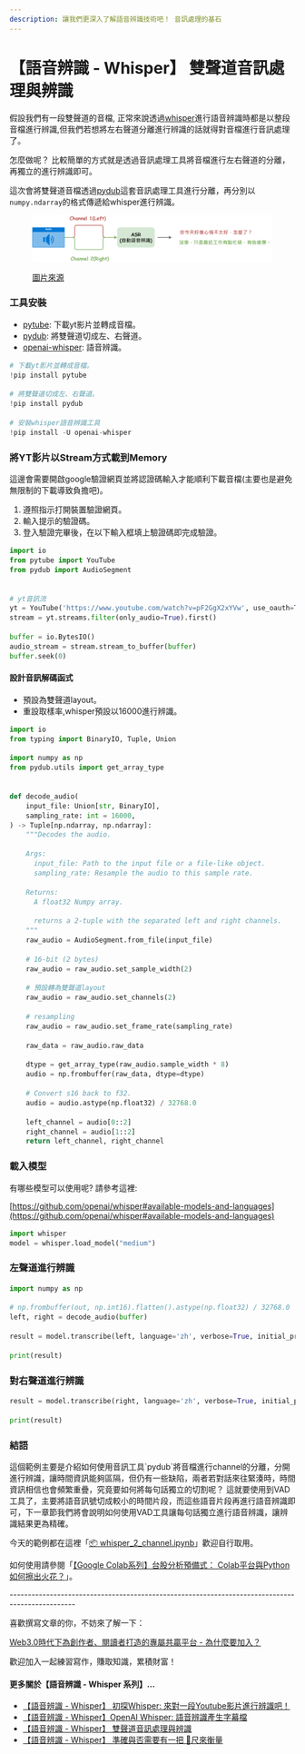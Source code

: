 ```yaml
---
description: 讓我們更深入了解語音辨識技術吧！ 音訊處理的基石
---
```


# 【語音辨識 - Whisper】 雙聲道音訊處理與辨識

假設我們有一段雙聲道的音檔, 正常來說透過[whisper](https://github.com/openai/whisper)進行語音辨識時都是以整段音檔進行辨識,但我們若想將左右聲道分離進行辨識的話就得對音檔進行音訊處理了。

怎麼做呢？ 比較簡單的方式就是透過音訊處理工具將音檔進行左右聲道的分離，再獨立的進行辨識即可。

這次會將雙聲道音檔透過[pydub](https://github.com/jiaaro/pydub)這套音訊處理工具進行分離，再分別以`numpy.ndarray`的格式傳遞給whisper進行辨識。



<figure><img src="../.gitbook/assets/stereo_mono.drawio.png" alt=""><figcaption><p><a href="https://www.potatomedia.co/s/auHHuuLd">圖片來源</a></p></figcaption></figure>

### 工具安裝

* [pytube](https://pytube.io/en/latest/): 下載yt影片並轉成音檔。
* [pydub](https://github.com/jiaaro/pydub): 將雙聲道切成左、右聲道。
* [openai-whisper](https://github.com/openai/whisper): 語音辨識。

```python
# 下載yt影片並轉成音檔。
!pip install pytube

# 將雙聲道切成左、右聲道。
!pip install pydub

# 安裝whisper語音辨識工具
!pip install -U openai-whisper
```



### 將YT影片以Stream方式載到Memory

這邊會需要開啟google驗證網頁並將認證碼輸入才能順利下載音檔(主要也是避免無限制的下載導致負擔吧)。

1. 遵照指示打開裝置驗證網頁。
2. 輸入提示的驗證碼。
3. 登入驗證完畢後，在以下輸入框填上驗證碼即完成驗證。

```python
import io
from pytube import YouTube
from pydub import AudioSegment


# yt音訊流
yt = YouTube('https://www.youtube.com/watch?v=pF2GgX2xYVw', use_oauth=True, allow_oauth_cache=True)
stream = yt.streams.filter(only_audio=True).first()

buffer = io.BytesIO()
audio_stream = stream.stream_to_buffer(buffer)
buffer.seek(0)
```

#### 設計音訊解碼函式

* 預設為雙聲道layout。
* 重設取樣率,whisper預設以16000進行辨識。

```python
import io
from typing import BinaryIO, Tuple, Union

import numpy as np
from pydub.utils import get_array_type


def decode_audio(
    input_file: Union[str, BinaryIO],
    sampling_rate: int = 16000,
) -> Tuple[np.ndarray, np.ndarray]:
    """Decodes the audio.

    Args:
      input_file: Path to the input file or a file-like object.
      sampling_rate: Resample the audio to this sample rate.

    Returns:
      A float32 Numpy array.

      returns a 2-tuple with the separated left and right channels.
    """
    raw_audio = AudioSegment.from_file(input_file)

    # 16-bit (2 bytes)
    raw_audio = raw_audio.set_sample_width(2)

    # 預設轉為雙聲道layout
    raw_audio = raw_audio.set_channels(2)

    # resampling
    raw_audio = raw_audio.set_frame_rate(sampling_rate)

    raw_data = raw_audio.raw_data

    dtype = get_array_type(raw_audio.sample_width * 8)
    audio = np.frombuffer(raw_data, dtype=dtype)

    # Convert s16 back to f32.
    audio = audio.astype(np.float32) / 32768.0
        
    left_channel = audio[0::2]
    right_channel = audio[1::2]
    return left_channel, right_channel
```

### 載入模型

有哪些模型可以使用呢? 請參考這裡:

[https://github.com/openai/whisper#available-models-and-languages](https://github.com/openai/whisper#available-models-and-languages)

```python
import whisper
model = whisper.load_model("medium")
```

### 左聲道進行辨識

```python
import numpy as np

# np.frombuffer(out, np.int16).flatten().astype(np.float32) / 32768.0
left, right = decode_audio(buffer)

result = model.transcribe(left, language='zh', verbose=True, initial_prompt='請給我繁體中文的語音辨識。', no_speech_threshold=1.2)

print(result)
```

### 對右聲道進行辨識

```python
result = model.transcribe(right, language='zh', verbose=True, initial_prompt='請給我繁體中文的語音辨識。')

print(result)
```

### 結語

這個範例主要是介紹如何使用音訊工具\`pydub\`將音檔進行channel的分離，分開進行辨識，讓時間資訊能夠區隔，但仍有一些缺陷，兩者若對話來往緊湊時，時間資訊相信也會頻繁重疊，究竟要如何將每句話獨立的切割呢？ 這就要使用到VAD工具了，主要將語音訊號切成較小的時間片段，而這些語音片段再進行語音辨識即可，下一章節我們將會說明如何使用VAD工具讓每句話獨立進行語音辨識，讓辨識結果更為精確。



今天的範例都在這裡「[📦 ](../jupyter-examples/goodinfo\_yield.ipynb)[whisper\_2\_channel.ipynb](https://github.com/weihanchen/google-colab-python-learn/blob/main/jupyter-examples/whisper\_2\_channel.ipynb)」歡迎自行取用。

如何使用請參閱「[【Google Colab系列】台股分析預備式： Colab平台與Python如何擦出火花？](https://www.potatomedia.co/s/aNLHZe3S)」。



\------------------------------------------------------------------------------------------------

喜歡撰寫文章的你，不妨來了解一下：

[Web3.0時代下為創作者、閱讀者打造的專屬共贏平台 - 為什麼要加入？](https://www.potatomedia.co/s/2PmFxsq)

歡迎加入一起練習寫作，賺取知識，累積財富！



#### 更多關於【語音辨識 - Whisper 系列】…

* [【語音辨識 - Whisper】 初探Whisper: 來對一段Youtube影片進行辨識吧！](https://vocus.cc/article/644526c8fd89780001ffdd9f)
* [【語音辨識 - Whisper】OpenAI Whisper: 語音辨識產生字幕檔](https://vocus.cc/article/64468d92fd8978000115c6e1)
* [【語音辨識 - Whisper】 雙聲道音訊處理與辨識](https://vocus.cc/article/64733d7efd89780001781326)
* [【語音辨識 - Whisper】 準確與否需要有一把 📏尺來衡量](https://vocus.cc/article/64b3a209fd89780001481152)
